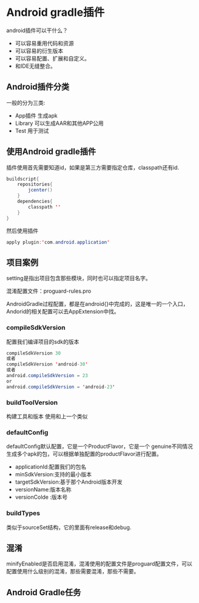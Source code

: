 # Android gradle插件

android插件可以干什么？

- 可以容易重用代码和资源
- 可以容易的衍生版本
- 可以容易配置、扩展和自定义。
- 和IDE无缝整合。

## Android插件分类

一般的分为三类:

- App插件   生成apk
- Library     可以生成AAR和其他APP公用
- Test          用于测试

## 使用Android gradle插件

插件使用首先需要知道id，如果是第三方需要指定仓库，classpath还有id.

```java
buildscript{
    repositories{
        jcenter()
    }
    dependencies{
        classpath ''
    }
}
```

然后使用插件

```java
apply plugin:'com.android.application'
```

## 项目案例

setting是指出项目包含那些模块，同时也可以指定项目名字。

混淆配置文件：proguard-rules.pro

AndroidGradle过程配置，都是在android{}中完成的，这是唯一的一个入口，Andorid的相关配置可以去AppExtension中找。

### compileSdkVersion

配置我们编译项目的sdk的版本

```java
compileSdkVersion 30
或者
compileSdkVersion 'android-30'
或者
android.compileSdkVersion = 23
or
android.compileSdkVersion = 'android-23'
```

### buildToolVersion

构建工具和版本  使用和上一个类似

### defaultConfig

defaultConfig默认配置，它是一个ProductFlavor，它是一个 genuine不同情况生成多个apk的包，可以根据单独配置的productFlavor进行配置。

- applicationId:配置我们的包名
- minSdkVersion:支持的最小版本
- targetSdkVersion:基于那个Android版本开发
- versionName:版本名称
- versionColde :版本号

### buildTypes

类似于sourceSet结构，它的里面有release和debug.



## 混淆

minifyEnabled是否启用混淆，混淆使用的配置文件是proguard配置文件，可以配置使用什么级别的混淆，那些需要混淆，那些不需要。

## Android Gradle任务





























